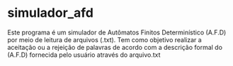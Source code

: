 simulador_afd
=============

Este programa é um simulador de Autômatos Finitos Determinístico (A.F.D) por meio de leitura de arquivos (.txt).
Tem como objetivo realizar a aceitação ou a rejeição de palavras de acordo com a descrição formal do (A.F.D) 
fornecida pelo usuário através do arquivo.txt
